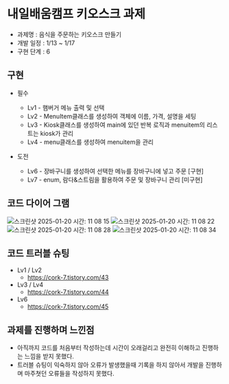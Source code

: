 # 내일배움캠프 키오스크 과제

 * 과제명 : 음식을 주문하는 키오스크 만들기
 * 개발 일정 : 1/13 ~ 1/17
 * 구현 단계 : 6

## 구현
* 필수
  * Lv1 - 햄버거 메뉴 출력 및 선택
  * Lv2 - MenuItem클래스를 생성하여 객체에 이름, 가격, 설명을 세팅
  * Lv3 - Kiosk클래스를 생성하여 main에 있던 반복 로직과 menuitem의 리스트는 kiosk가 관리
  * Lv4 - menu클래스를 생성하여 menuitem을 관리

* 도전
  * Lv6 - 장바구니를 생성하여 선택한 메뉴를 장바구니에 넣고 주문 [구현]
  * Lv7 - enum, 람다&스트림을 활용하여 주문 및 장바구니 관리 [미구현]
 
## 코드 다이어 그램
![스크린샷 2025-01-20 시간: 11 08 15](https://github.com/user-attachments/assets/29cbcc81-34a0-4a14-b1ef-74cedf835c3b)
![스크린샷 2025-01-20 시간: 11 08 22](https://github.com/user-attachments/assets/861d5c4e-dacd-4704-a6c6-08092acad824)
![스크린샷 2025-01-20 시간: 11 08 28](https://github.com/user-attachments/assets/594c226c-333d-49fc-9274-e4f6566122c5)
![스크린샷 2025-01-20 시간: 11 08 34](https://github.com/user-attachments/assets/6fdb1841-64d5-4d21-b1e4-3003762821af)

## 코드 트러블 슈팅
* Lv1 / Lv2
   * https://cork-7.tistory.com/43
* Lv3 / Lv4
   * https://cork-7.tistory.com/44
* Lv6
   * https://cork-7.tistory.com/45
 
## 과제를 진행하며 느낀점
- 아직까지 코드를 처음부터 작성하는데 시간이 오래걸리고 완전히 이해하고 진행하는 느낌을 받지 못했다.
- 트러블 슈팅이 익숙하지 않아 오류가 발생했을때 기록을 하지 않아서 개발을 진행하며 마주쳣던 오류들을 작성하지 못했다.
